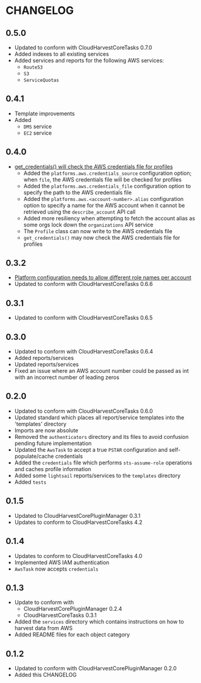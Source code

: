 # CHANGELOG

## 0.5.0
- Updated to conform with CloudHarvestCoreTasks 0.7.0
- Added indexes to all existing services
- Added services and reports for the following AWS services:
  - `Route53`
  - `S3`
  - `ServiceQuotas`

## 0.4.1
- Template improvements
- Added
  - `DMS` service
  - `EC2` service

## 0.4.0
- [get_credentials() will check the AWS credentials file for profiles](https://github.com/Cloud-Harvest/CloudHarvestPluginAws/issues/20)
  - Added the `platforms.aws.credentials_source` configuration option; when `file`, the AWS credentials file will be checked for profiles
  - Added the `platforms.aws.credentials_file` configuration option to specify the path to the AWS credentials file
  - Added the `platforms.aws.<account-number>.alias` configuration option to specify a name for the AWS account when it cannot be retrieved using the `describe_account` API call
  - Added more resiliency when attempting to fetch the account alias as some orgs lock down the `organizations` API service
  - The `Profile` class can now write to the AWS credentials file
  - `get_credentials()` may now check the AWS credentials file for profiles

## 0.3.2
- [Platform configuration needs to allow different role names per account](https://github.com/Cloud-Harvest/CloudHarvestAgent/issues/10)
- Updated to conform with CloudHarvestCoreTasks 0.6.6

## 0.3.1
- Updated to conform with CloudHarvestCoreTasks 0.6.5

## 0.3.0
- Updated to conform with CloudHarvestCoreTasks 0.6.4
- Added reports/services
- Updated reports/services
- Fixed an issue where an AWS account number could be passed as int with an incorrect number of leading zeros

## 0.2.0
- Updated to conform with CloudHarvestCoreTasks 0.6.0
- Updated standard which places all report/service templates into the 'templates' directory
- Imports are now absolute
- Removed the `authenticators` directory and its files to avoid confusion pending future implementation
- Updated the `AwsTask` to accept a true `PSTAR` configuration and self-populate/cache credentials
- Added the `credentials` file which performs `sts-assume-role` operations and caches profile information
- Added some `lightsail` reports/services to the `templates` directory
- Added `tests`

## 0.1.5
- Updated to CloudHarvestCorePluginManager 0.3.1
- Updates to conform to CloudHarvestCoreTasks 4.2

## 0.1.4
- Updates to conform to CloudHarvestCoreTasks 4.0
- Implemented AWS IAM authentication
- `AwsTask` now accepts `credentials`

## 0.1.3
- Update to conform with 
  - CloudHarvestCorePluginManager 0.2.4
  - CloudHarvestCoreTasks 0.3.1
- Added the `services` directory which contains instructions on how to harvest data from AWS
- Added README files for each object category

## 0.1.2
- Updated to conform with CloudHarvestCorePluginManager 0.2.0
- Added this CHANGELOG
